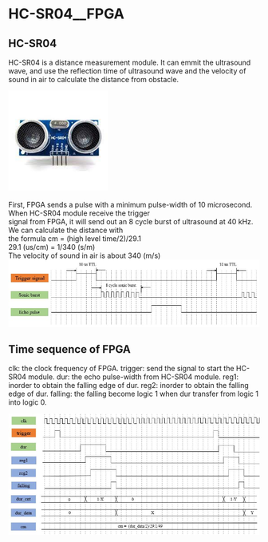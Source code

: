 # HC-SR04__FPGA

## HC-SR04
HC-SR04 is a distance measurement module. It can emmit the ultrasound wave, and use the <by>
reflection time of ultrasound wave and the velocity of sound in air to calculate <by>
the distance from obstacle.
  
<img src="https://github.com/tim8557/HC-SR04__FPGA/blob/main/images/HC-SR04_photo.jpg" width="200" ><br>
<br>
First, FPGA sends a pulse with a minimum pulse-width of 10 microsecond. When HC-SR04 module receive the trigger<br>
signal from FPGA, it will send out an 8 cycle burst of ultrasound at 40 kHz. We can calculate the distance with <br>
the formula cm = (high level time/2)/29.1 <br>
29.1 (us/cm) = 1/340 (s/m) <br>
The velocity of sound in air is about 340 (m/s) <br>
![image](https://github.com/tim8557/HC-SR04__FPGA/blob/main/images/ultrasound_TTL.JPG)<br>
  
## Time sequence of FPGA
clk: the clock frequency of FPGA.
trigger: send the signal to start the HC-SR04 module.
dur: the echo pulse-width from HC-SR04 module.
reg1: inorder to obtain the falling edge of dur.
reg2: inorder to obtain the falling edge of dur.
falling: the falling become logic 1 when dur transfer from logic 1 into logic 0.


![image](https://github.com/tim8557/HC-SR04__FPGA/blob/main/images/time_sequence_hc_sr04.JPG)<br>
